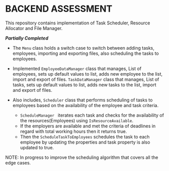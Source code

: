 # BACKEND ASSESSMENT 
This repository contains implementation of Task Scheduler, Resource Allocator and File Manager.

***Partially Completed***

- The `Menu` class holds a switch case to switch between adding tasks, employees, importing and exporting files, also scheduling the tasks to employees.

- Implemented `EmployeeDataManager` class that manages, List of employees, sets up default values to list, adds new employee to the list, import and export of files. `TaskDataManager` class that manages, List of tasks, sets up default values to list, adds new tasks to the list, import and export of files.

- Also includes, `Scheduler` class that performs scheduling of tasks to employees based on the availability of the employee and task criteria.

    - `ScheduleManager ` iterates each task and checks for the availability of the resources(Employees) using `IsResourceAvailable`. 
    - If the employers are available and met the criteria of deadlines in regard with total working hours then it returns true. 
    - Then the `ScheduleTaskToEmployees` schedules the task to each employee by updating the properties and task property is also updated to true.

NOTE: In progress to improve the scheduling algorithm that covers all the edge cases.
